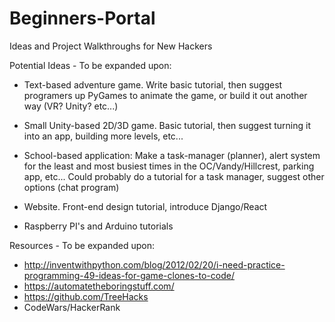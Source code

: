 # Beginners-Portal
Ideas and Project Walkthroughs for New Hackers

Potential Ideas - To be expanded upon:
  - Text-based adventure game. Write basic tutorial, then suggest programers up PyGames to animate the game, or build it out another way (VR? Unity? etc...)
  
  - Small Unity-based 2D/3D game. Basic tutorial, then suggest turning it into an app, building more levels, etc...
  
  - School-based application: Make a task-manager (planner), alert system for the least and most busiest times in the OC/Vandy/Hillcrest, parking app, etc... Could probably do a tutorial for a task manager, suggest other options (chat program)
  
  - Website. Front-end design tutorial, introduce Django/React
  
  - Raspberry PI's and Arduino tutorials
  
Resources - To be expanded upon:
  - http://inventwithpython.com/blog/2012/02/20/i-need-practice-programming-49-ideas-for-game-clones-to-code/
  - https://automatetheboringstuff.com/
  - https://github.com/TreeHacks
  - CodeWars/HackerRank

